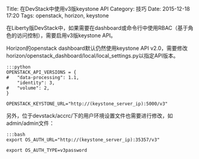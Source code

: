 Title: 在DevStack中使用v3版keystone API
Category: 技巧
Date: 2015-12-18 17:20
Tags: openstack, horizon, keystone

在Liberty版DevStack中，如果需要在dashboard或命令行中使用RBAC（基于角色的访问控制），需要启用v3版keystone API。

Horizon的openstack dashboard默认仍然使用keystone API v2.0，需要修改horizon/openstack_dashboard/local/local_settings.py以指定API版本。

    :::python
    OPENSTACK_API_VERSIONS = {
    #   "data-processing": 1.1,
        "identity": 3,
    #   "volume": 2,
    }

    OPENSTACK_KEYSTONE_URL="http://(keystone_server_ip):5000/v3"

另外，位于devstack/accrc/下的用户环境设置文件也需要进行修改，如admin/admin文件：

    :::bash
    export OS_AUTH_URL="http://(keystone_server_ip):35357/v3"

    export OS_AUTH_TYPE=v3password
